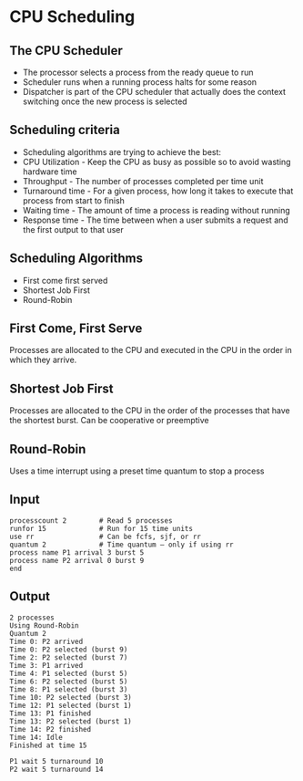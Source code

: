 # CPU Scheduling

## The CPU Scheduler
- The processor selects a process from the ready queue to run
- Scheduler runs when a running process halts for some reason
- Dispatcher is part of the CPU scheduler that actually does the context switching once the new process is selected

## Scheduling criteria
- Scheduling algorithms are trying to achieve the best:
- CPU Utilization - Keep the CPU as busy as possible so to avoid wasting hardware time
- Throughput - The number of processes completed per time unit
- Turnaround time - For a given process, how long it takes to execute that process from start to finish
- Waiting time - The amount of time a process is reading without running
- Response time - The time between when a user submits a request and the first output to that user

## Scheduling Algorithms
- First come first served
- Shortest Job First
- Round-Robin

## First Come, First Serve
Processes are allocated to the CPU and executed in the CPU in the order in which they arrive.

## Shortest Job First
Processes are allocated to the CPU in the order of the processes that have the shortest burst. Can be cooperative or preemptive

## Round-Robin
Uses a time interrupt using a preset time quantum to stop a process


## Input

```
processcount 2        # Read 5 processes
runfor 15             # Run for 15 time units
use rr                # Can be fcfs, sjf, or rr
quantum 2             # Time quantum – only if using rr
process name P1 arrival 3 burst 5
process name P2 arrival 0 burst 9
end
```

## Output

```
2 processes
Using Round-Robin
Quantum 2
Time 0: P2 arrived
Time 0: P2 selected (burst 9)
Time 2: P2 selected (burst 7)
Time 3: P1 arrived
Time 4: P1 selected (burst 5)
Time 6: P2 selected (burst 5)
Time 8: P1 selected (burst 3)
Time 10: P2 selected (burst 3)
Time 12: P1 selected (burst 1)
Time 13: P1 finished
Time 13: P2 selected (burst 1)
Time 14: P2 finished
Time 14: Idle
Finished at time 15

P1 wait 5 turnaround 10
P2 wait 5 turnaround 14
```
